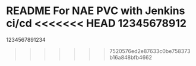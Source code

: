 README
For NAE PVC with Jenkins ci/cd
<<<<<<< HEAD
12345678912
=======
1234567891234
>>>>>>> 7520576ed2e87633c0be758373b16a848bfb4662
